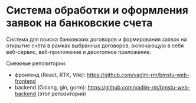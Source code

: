 # Система обработки и оформления заявок на банковские счета

Система для поиска банковских договоров и формирования заявок на открытие счёта в рамках выбранных договоров,
включающую в себя веб-сервис, веб-приложение и десктопное приложение.

Смежные репозитории:

- фронтенд (React, RTK, Vite): https://github.com/vadim-rm/bmstu-web-frontend
- backend (Golang, gin, gorm): https://github.com/vadim-rm/bmstu-web-backend (этот репозиторий)
